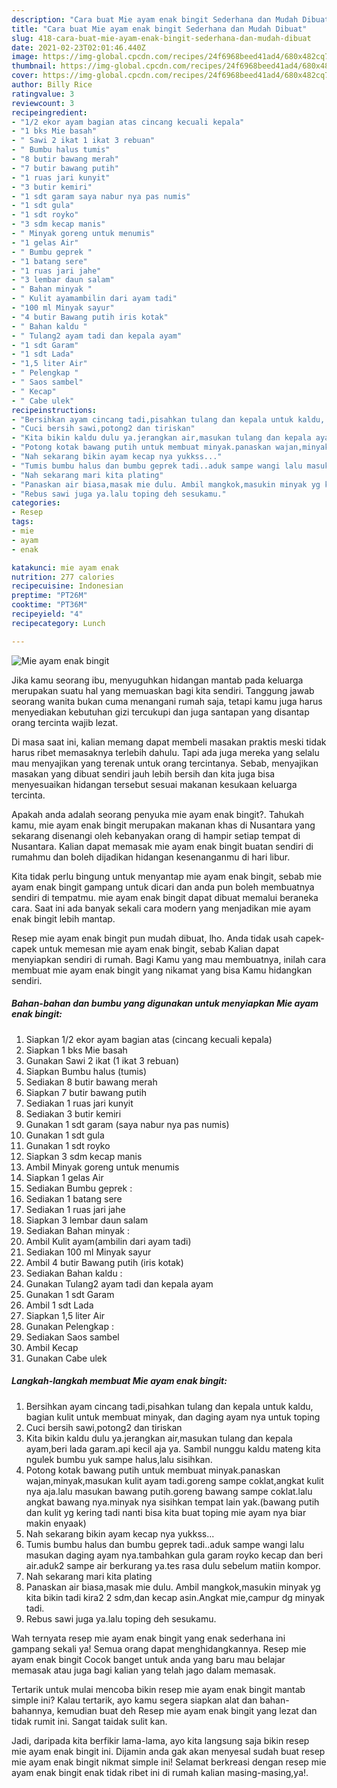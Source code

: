 ```yaml
---
description: "Cara buat Mie ayam enak bingit Sederhana dan Mudah Dibuat"
title: "Cara buat Mie ayam enak bingit Sederhana dan Mudah Dibuat"
slug: 418-cara-buat-mie-ayam-enak-bingit-sederhana-dan-mudah-dibuat
date: 2021-02-23T02:01:46.440Z
image: https://img-global.cpcdn.com/recipes/24f6968beed41ad4/680x482cq70/mie-ayam-enak-bingit-foto-resep-utama.jpg
thumbnail: https://img-global.cpcdn.com/recipes/24f6968beed41ad4/680x482cq70/mie-ayam-enak-bingit-foto-resep-utama.jpg
cover: https://img-global.cpcdn.com/recipes/24f6968beed41ad4/680x482cq70/mie-ayam-enak-bingit-foto-resep-utama.jpg
author: Billy Rice
ratingvalue: 3
reviewcount: 3
recipeingredient:
- "1/2 ekor ayam bagian atas cincang kecuali kepala"
- "1 bks Mie basah"
- " Sawi 2 ikat 1 ikat 3 rebuan"
- " Bumbu halus tumis"
- "8 butir bawang merah"
- "7 butir bawang putih"
- "1 ruas jari kunyit"
- "3 butir kemiri"
- "1 sdt garam saya nabur nya pas numis"
- "1 sdt gula"
- "1 sdt royko"
- "3 sdm kecap manis"
- " Minyak goreng untuk menumis"
- "1 gelas Air"
- " Bumbu geprek "
- "1 batang sere"
- "1 ruas jari jahe"
- "3 lembar daun salam"
- " Bahan minyak "
- " Kulit ayamambilin dari ayam tadi"
- "100 ml Minyak sayur"
- "4 butir Bawang putih iris kotak"
- " Bahan kaldu "
- " Tulang2 ayam tadi dan kepala ayam"
- "1 sdt Garam"
- "1 sdt Lada"
- "1,5 liter Air"
- " Pelengkap "
- " Saos sambel"
- " Kecap"
- " Cabe ulek"
recipeinstructions:
- "Bersihkan ayam cincang tadi,pisahkan tulang dan kepala untuk kaldu, bagian kulit untuk membuat minyak, dan daging ayam nya untuk toping"
- "Cuci bersih sawi,potong2 dan tiriskan"
- "Kita bikin kaldu dulu ya.jerangkan air,masukan tulang dan kepala ayam,beri lada garam.api kecil aja ya. Sambil nunggu kaldu mateng kita ngulek bumbu yuk sampe halus,lalu sisihkan."
- "Potong kotak bawang putih untuk membuat minyak.panaskan wajan,minyak,masukan kulit ayam tadi.goreng sampe coklat,angkat kulit nya aja.lalu masukan bawang putih.goreng bawang sampe coklat.lalu angkat bawang nya.minyak nya sisihkan tempat lain yak.(bawang putih dan kulit yg kering tadi nanti bisa kita buat toping mie ayam nya biar makin enyaak)"
- "Nah sekarang bikin ayam kecap nya yukkss..."
- "Tumis bumbu halus dan bumbu geprek tadi..aduk sampe wangi lalu masukan daging ayam nya.tambahkan gula garam royko kecap dan beri air.aduk2 sampe air berkurang ya.tes rasa dulu sebelum matiin kompor."
- "Nah sekarang mari kita plating"
- "Panaskan air biasa,masak mie dulu. Ambil mangkok,masukin minyak yg kita bikin tadi kira2 2 sdm,dan kecap asin.Angkat mie,campur dg minyak tadi."
- "Rebus sawi juga ya.lalu toping deh sesukamu."
categories:
- Resep
tags:
- mie
- ayam
- enak

katakunci: mie ayam enak 
nutrition: 277 calories
recipecuisine: Indonesian
preptime: "PT26M"
cooktime: "PT36M"
recipeyield: "4"
recipecategory: Lunch

---
```



![Mie ayam enak bingit](https://img-global.cpcdn.com/recipes/24f6968beed41ad4/680x482cq70/mie-ayam-enak-bingit-foto-resep-utama.jpg)

Jika kamu seorang ibu, menyuguhkan hidangan mantab pada keluarga merupakan suatu hal yang memuaskan bagi kita sendiri. Tanggung jawab seorang  wanita bukan cuma menangani rumah saja, tetapi kamu juga harus menyediakan kebutuhan gizi tercukupi dan juga santapan yang disantap orang tercinta wajib lezat.

Di masa  saat ini, kalian memang dapat membeli masakan praktis meski tidak harus ribet memasaknya terlebih dahulu. Tapi ada juga mereka yang selalu mau menyajikan yang terenak untuk orang tercintanya. Sebab, menyajikan masakan yang dibuat sendiri jauh lebih bersih dan kita juga bisa menyesuaikan hidangan tersebut sesuai makanan kesukaan keluarga tercinta. 



Apakah anda adalah seorang penyuka mie ayam enak bingit?. Tahukah kamu, mie ayam enak bingit merupakan makanan khas di Nusantara yang sekarang disenangi oleh kebanyakan orang di hampir setiap tempat di Nusantara. Kalian dapat memasak mie ayam enak bingit buatan sendiri di rumahmu dan boleh dijadikan hidangan kesenanganmu di hari libur.

Kita tidak perlu bingung untuk menyantap mie ayam enak bingit, sebab mie ayam enak bingit gampang untuk dicari dan anda pun boleh membuatnya sendiri di tempatmu. mie ayam enak bingit dapat dibuat memalui beraneka cara. Saat ini ada banyak sekali cara modern yang menjadikan mie ayam enak bingit lebih mantap.

Resep mie ayam enak bingit pun mudah dibuat, lho. Anda tidak usah capek-capek untuk memesan mie ayam enak bingit, sebab Kalian dapat menyiapkan sendiri di rumah. Bagi Kamu yang mau membuatnya, inilah cara membuat mie ayam enak bingit yang nikamat yang bisa Kamu hidangkan sendiri.

<!--inarticleads1-->

##### Bahan-bahan dan bumbu yang digunakan untuk menyiapkan Mie ayam enak bingit:

1. Siapkan 1/2 ekor ayam bagian atas (cincang kecuali kepala)
1. Siapkan 1 bks Mie basah
1. Gunakan  Sawi 2 ikat (1 ikat 3 rebuan)
1. Siapkan  Bumbu halus (tumis)
1. Sediakan 8 butir bawang merah
1. Siapkan 7 butir bawang putih
1. Sediakan 1 ruas jari kunyit
1. Sediakan 3 butir kemiri
1. Gunakan 1 sdt garam (saya nabur nya pas numis)
1. Gunakan 1 sdt gula
1. Gunakan 1 sdt royko
1. Siapkan 3 sdm kecap manis
1. Ambil  Minyak goreng untuk menumis
1. Siapkan 1 gelas Air
1. Sediakan  Bumbu geprek :
1. Sediakan 1 batang sere
1. Sediakan 1 ruas jari jahe
1. Siapkan 3 lembar daun salam
1. Sediakan  Bahan minyak :
1. Ambil  Kulit ayam(ambilin dari ayam tadi)
1. Sediakan 100 ml Minyak sayur
1. Ambil 4 butir Bawang putih (iris kotak)
1. Sediakan  Bahan kaldu :
1. Gunakan  Tulang2 ayam tadi dan kepala ayam
1. Gunakan 1 sdt Garam
1. Ambil 1 sdt Lada
1. Siapkan 1,5 liter Air
1. Gunakan  Pelengkap :
1. Sediakan  Saos sambel
1. Ambil  Kecap
1. Gunakan  Cabe ulek




<!--inarticleads2-->

##### Langkah-langkah membuat Mie ayam enak bingit:

1. Bersihkan ayam cincang tadi,pisahkan tulang dan kepala untuk kaldu, bagian kulit untuk membuat minyak, dan daging ayam nya untuk toping
1. Cuci bersih sawi,potong2 dan tiriskan
1. Kita bikin kaldu dulu ya.jerangkan air,masukan tulang dan kepala ayam,beri lada garam.api kecil aja ya. Sambil nunggu kaldu mateng kita ngulek bumbu yuk sampe halus,lalu sisihkan.
1. Potong kotak bawang putih untuk membuat minyak.panaskan wajan,minyak,masukan kulit ayam tadi.goreng sampe coklat,angkat kulit nya aja.lalu masukan bawang putih.goreng bawang sampe coklat.lalu angkat bawang nya.minyak nya sisihkan tempat lain yak.(bawang putih dan kulit yg kering tadi nanti bisa kita buat toping mie ayam nya biar makin enyaak)
1. Nah sekarang bikin ayam kecap nya yukkss...
1. Tumis bumbu halus dan bumbu geprek tadi..aduk sampe wangi lalu masukan daging ayam nya.tambahkan gula garam royko kecap dan beri air.aduk2 sampe air berkurang ya.tes rasa dulu sebelum matiin kompor.
1. Nah sekarang mari kita plating
1. Panaskan air biasa,masak mie dulu. Ambil mangkok,masukin minyak yg kita bikin tadi kira2 2 sdm,dan kecap asin.Angkat mie,campur dg minyak tadi.
1. Rebus sawi juga ya.lalu toping deh sesukamu.




Wah ternyata resep mie ayam enak bingit yang enak sederhana ini gampang sekali ya! Semua orang dapat menghidangkannya. Resep mie ayam enak bingit Cocok banget untuk anda yang baru mau belajar memasak atau juga bagi kalian yang telah jago dalam memasak.

Tertarik untuk mulai mencoba bikin resep mie ayam enak bingit mantab simple ini? Kalau tertarik, ayo kamu segera siapkan alat dan bahan-bahannya, kemudian buat deh Resep mie ayam enak bingit yang lezat dan tidak rumit ini. Sangat taidak sulit kan. 

Jadi, daripada kita berfikir lama-lama, ayo kita langsung saja bikin resep mie ayam enak bingit ini. Dijamin anda gak akan menyesal sudah buat resep mie ayam enak bingit nikmat simple ini! Selamat berkreasi dengan resep mie ayam enak bingit enak tidak ribet ini di rumah kalian masing-masing,ya!.

